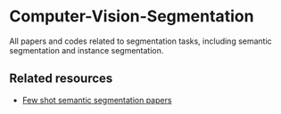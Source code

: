 # Computer-Vision-Segmentation

All papers and codes related to segmentation tasks, including semantic segmentation and instance segmentation.

## Related resources
* [Few shot semantic segmentation papers](https://github.com/xiaomengyc/Few-Shot-Semantic-Segmentation-Papers)
